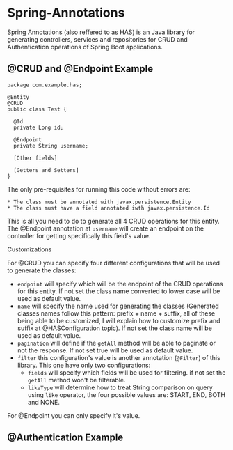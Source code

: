 # Spring-Annotations

Spring Annotations (also reffered to as HAS) is an Java library for generating controllers, services and repositories for CRUD and Authentication operations of Spring Boot applications. 

## @CRUD and @Endpoint Example
```
package com.example.has;

@Entity
@CRUD
public class Test {
  
  @Id
  private Long id;
  
  @Endpoint
  private String username;
  
  [Other fields]
  
  [Getters and Setters]
}
```

  The only pre-requisites for running this code without errors are:
  
    * The class must be annotated with javax.persistence.Entity
    * The class must have a field annotated iwth javax.persistence.Id
    
  This is all you need to do to generate all 4 CRUD operations for this entity.
  The @Endpoint annotation at `username` will create an endpoint on the controller for getting specifically this field's value.
  
Customizations
  
  For @CRUD you can specify four different configurations that will be used to generate the classes:
    
  * `endpoint` will specify which will be the endpoint of the CRUD operations for this entity. If not set the class name converted to lower case will be used as default value.
  * `name` will specify the name used for generating the classes (Generated classes names follow this pattern: prefix + name + suffix, all of these being able to be customized, I will explain how to customize prefix and suffix at @HASConfiguration topic). If not set the class name will be used as default value.
  * `pagination` will define if the `getAll` method will be able to paginate or not the response. If not set true will be used as default value.
  * `filter` this configuration's value is another annotation (`@Filter`) of this library. This one have only two configurations:
    * `fields` will specify which fields will be used for filtering. if not set the `getAll` method won't be filterable.
    * `likeType` will determine how to treat String comparison on query using `like` operator, the four possible values are: START, END, BOTH and NONE.
        
  For @Endpoint you can only specify it's value.
  
## @Authentication Example
